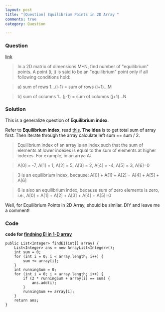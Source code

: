 ```yaml
---
layout: post
title: "[Question] Equilibrium Points in 2D Array "
comments: true
category: Question

---
```


### Question

[link](http://get-that-job-at-google.blogspot.sg/2013/01/twitter-programming-test.html)

> In a 2D matrix of dimensions M*N, find number of "equilibrium" points.  A point (i, j) is said to be an "equilibrium" point only if all following conditions hold:

> a) sum of rows 1...(i-1) =  sum of rows (i+1)...M

> b) sum of columns 1...(j-1)  = sum of columns (j+1)...N

### Solution

This is a generalize question of __Equilibrium index__.

Refer to __Equilibrium index__, read [this](http://www.geeksforgeeks.org/equilibrium-index-of-an-array/). __The idea__ is to get total sum of array first. Then Iterate through the array calculate left sum == sum / 2. 

> Equilibrium index of an array is an index such that the sum of elements at lower indexes is equal to the sum of elements at higher indexes. For example, in an arrya A:

> A[0] = -7, A[1] = 1, A[2] = 5, A[3] = 2, A[4] = -4, A[5] = 3, A[6]=0

> 3 is an equilibrium index, because:
A[0] + A[1] + A[2] = A[4] + A[5] + A[6]

> 6 is also an equilibrium index, because sum of zero elements is zero, i.e., A[0] + A[1] + A[2] + A[3] + A[4] + A[5]=0

Well, for Equilibrium Points in 2D Array, should be similar. DIY and leave me a comment! 

### Code

__code for [findning EI in 1-D array](http://rosettacode.org/wiki/Equilibrium_index#Java)__

	public List<Integer> findEI(int[] array) {
		List<Integer> ans = new ArrayList<Integer>();
		int sum = 0;
		for (int i = 0; i < array.length; i++) {
			sum += array[i];
		}
		int runningSum = 0;
		for (int i = 0; i < array.length; i++) {
			if (2 * runningSum + array[i] == sum) {
				ans.add(i);
			}
			runningSum += array[i];
		}
		return ans;
	}

